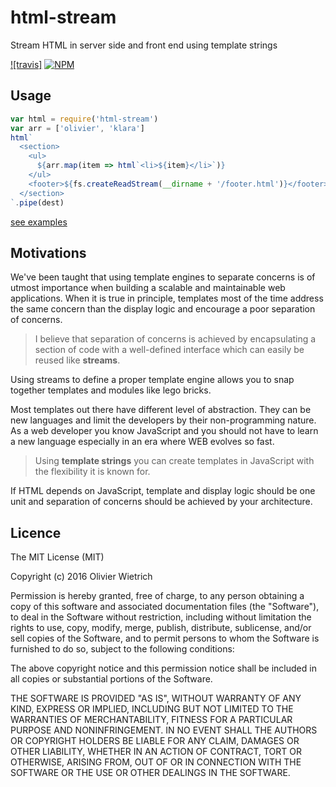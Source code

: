 # html-stream

Stream HTML in server side and front end using template strings

[![travis]](https://travis-ci.org/bredele/html-stream.svg)
[![NPM](https://nodei.co/npm/html-stream.png)](https://nodei.co/npm/html-stream/)

## Usage

```js
var html = require('html-stream')
var arr = ['olivier', 'klara']
html`
  <section>
    <ul>
      ${arr.map(item => html`<li>${item}</li>`)}
    </ul>
    <footer>${fs.createReadStream(__dirname + '/footer.html')}</footer>
  </section>
`.pipe(dest)
```
[see examples](https://github.com/bredele/html-stream/tree/master/example)

## Motivations

We've been taught that using template engines to separate concerns is of utmost importance when building a scalable and maintainable web applications. When it is true in principle, templates most of the time address the same concern than the display logic and encourage a poor separation of concerns.

  > I believe that separation of concerns is achieved by encapsulating a section of code with a well-defined interface which can easily be reused like **streams**.

Using streams to define a proper template engine allows you to snap together templates and modules like lego bricks.

Most templates out there have different level of abstraction. They can be new languages and limit the developers by their non-programming nature. As a web developer you know JavaScript and you should not have to learn a new language especially in an era where WEB evolves so fast.

  > Using **template strings** you can create templates in JavaScript with the flexibility it is known for.

If HTML depends on JavaScript, template and display logic should be one unit and separation of concerns should be achieved by your architecture.


## Licence

The MIT License (MIT)

Copyright (c) 2016 Olivier Wietrich

Permission is hereby granted, free of charge, to any person obtaining a copy
of this software and associated documentation files (the "Software"), to deal
in the Software without restriction, including without limitation the rights
to use, copy, modify, merge, publish, distribute, sublicense, and/or sell
copies of the Software, and to permit persons to whom the Software is
furnished to do so, subject to the following conditions:

The above copyright notice and this permission notice shall be included in all
copies or substantial portions of the Software.

THE SOFTWARE IS PROVIDED "AS IS", WITHOUT WARRANTY OF ANY KIND, EXPRESS OR
IMPLIED, INCLUDING BUT NOT LIMITED TO THE WARRANTIES OF MERCHANTABILITY,
FITNESS FOR A PARTICULAR PURPOSE AND NONINFRINGEMENT. IN NO EVENT SHALL THE
AUTHORS OR COPYRIGHT HOLDERS BE LIABLE FOR ANY CLAIM, DAMAGES OR OTHER
LIABILITY, WHETHER IN AN ACTION OF CONTRACT, TORT OR OTHERWISE, ARISING FROM,
OUT OF OR IN CONNECTION WITH THE SOFTWARE OR THE USE OR OTHER DEALINGS IN THE
SOFTWARE.
